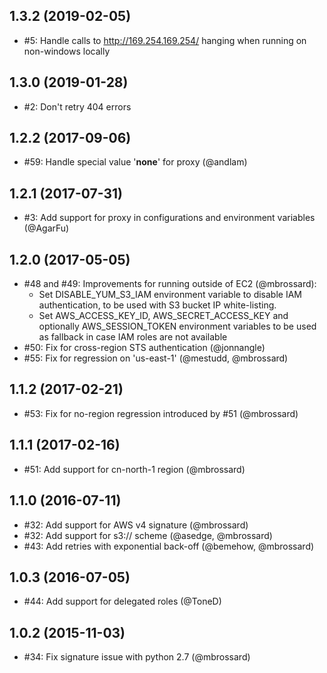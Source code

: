 ## 1.3.2 (2019-02-05)
- #5: Handle calls to http://169.254.169.254/ hanging when running on non-windows locally

## 1.3.0 (2019-01-28)
- #2: Don't retry 404 errors

## 1.2.2 (2017-09-06)
- #59: Handle special value '__none__' for proxy (@andlam)

## 1.2.1 (2017-07-31)
- #3: Add support for proxy in configurations and environment
  variables (@AgarFu)

## 1.2.0 (2017-05-05)
- #48 and #49: Improvements for running outside of EC2 (@mbrossard):
  - Set DISABLE_YUM_S3_IAM environment variable to disable IAM
    authentication, to be used with S3 bucket IP white-listing.
  - Set AWS_ACCESS_KEY_ID, AWS_SECRET_ACCESS_KEY and optionally
    AWS_SESSION_TOKEN environment variables to be used as fallback in
    case IAM roles are not available
- #50: Fix for cross-region STS authentication (@jonnangle)
- #55: Fix for regression on 'us-east-1' (@mestudd, @mbrossard)

## 1.1.2 (2017-02-21)
- #53: Fix for no-region regression introduced by #51 (@mbrossard)

## 1.1.1 (2017-02-16)
- #51: Add support for cn-north-1 region (@mbrossard)

## 1.1.0 (2016-07-11)
- #32: Add support for AWS v4 signature (@mbrossard)
- #32: Add support for s3:// scheme (@asedge, @mbrossard)
- #43: Add retries with exponential back-off (@bemehow, @mbrossard)

## 1.0.3 (2016-07-05)
- #44: Add support for delegated roles (@ToneD)

## 1.0.2 (2015-11-03)
- #34: Fix signature issue with python 2.7 (@mbrossard)
